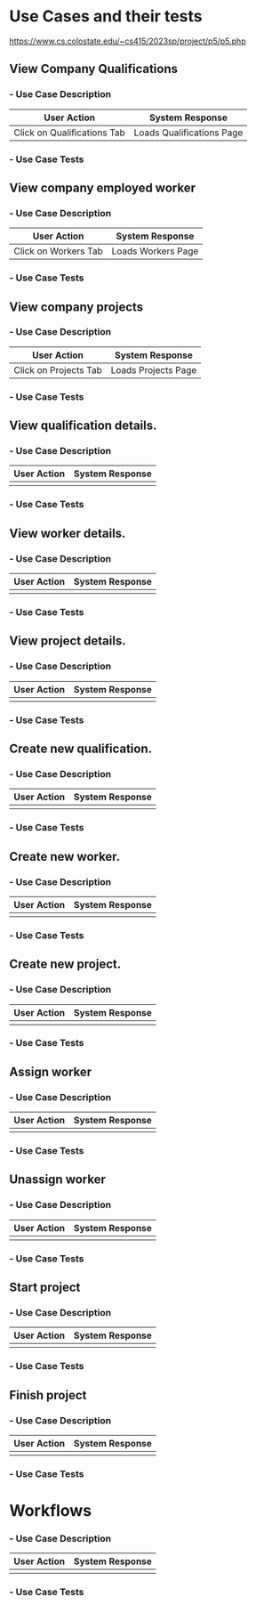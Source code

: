 # Use Cases and their tests
https://www.cs.colostate.edu/~cs415/2023sp/project/p5/p5.php

## View Company Qualifications
### - Use Case Description
| User Action | System Response |
|--|--|
| Click on Qualifications Tab | Loads Qualifications Page |

### - Use Case Tests

## View company employed worker
### - Use Case Description
| User Action | System Response |
|--|--|
| Click on Workers Tab | Loads Workers Page |
### - Use Case Tests

## View company projects
### - Use Case Description
| User Action | System Response |
|--|--|
| Click on Projects Tab | Loads Projects Page |
### - Use Case Tests

## View qualification details. 
### - Use Case Description
| User Action | System Response |
|--|--|
|  |  |
### - Use Case Tests

## View worker details.
### - Use Case Description
| User Action | System Response |
|--|--|
|  |  |
### - Use Case Tests

## View project details. 
### - Use Case Description
| User Action | System Response |
|--|--|
|  |  |
### - Use Case Tests

## Create new qualification. 
### - Use Case Description
| User Action | System Response |
|--|--|
|  |  |
### - Use Case Tests

## Create new worker. 
### - Use Case Description
| User Action | System Response |
|--|--|
|  |  |
### - Use Case Tests

## Create new project. 
### - Use Case Description
| User Action | System Response |
|--|--|
|  |  |
### - Use Case Tests

## Assign worker
### - Use Case Description
| User Action | System Response |
|--|--|
|  |  |
### - Use Case Tests

## Unassign worker
### - Use Case Description
| User Action | System Response |
|--|--|
|  |  |
### - Use Case Tests

## Start project
### - Use Case Description
| User Action | System Response |
|--|--|
|  |  |
### - Use Case Tests

## Finish project
### - Use Case Description
| User Action | System Response |
|--|--|
|  |  |
### - Use Case Tests

# Workflows
### - Use Case Description
| User Action | System Response |
|--|--|
|  |  |
### - Use Case Tests